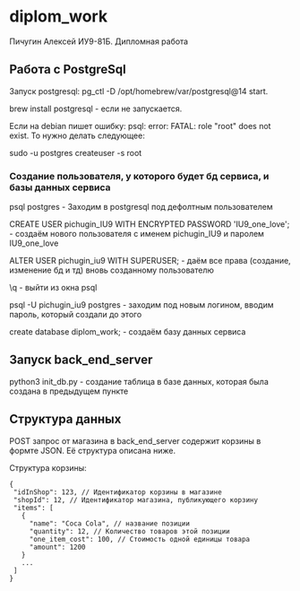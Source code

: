 # diplom_work
Пичугин Алексей ИУ9-81Б. Дипломная работа 

## Работа с PostgreSql

Запуск postgresql: pg_ctl -D /opt/homebrew/var/postgresql@14 start. 

brew install postgresql - если не запускается.

Если на debian пишет ошибку: psql: error: FATAL:  role "root" does not exist. То нужно делать следующее:

sudo -u postgres createuser -s root

### Создание пользователя, у которого будет бд сервиса, и базы данных сервиса 

psql postgres - Заходим в postgresql под дефолтным пользователем

CREATE USER pichugin_IU9 WITH ENCRYPTED PASSWORD 'IU9_one_love'; - создаём нового пользователя с именем pichugin_IU9 и паролем IU9_one_love

ALTER USER pichugin_iu9 WITH SUPERUSER; - даём все права (создание, изменение бд и тд) вновь созданному пользователю

\q - выйти из окна psql

psql -U pichugin_iu9 postgres - заходим под новым логином, вводим пароль, который создали до этого

create database diplom_work; - создаём базу данных сервиса

## Запуск back_end_server

python3 init_db.py - создание таблица в базе данных, которая была создана в предыдущем пункте

## Структура данных

POST запрос от магазина в back_end_server содержит корзины в формте JSON. Её структура описана ниже.


Структура корзины:
```
{
 "idInShop": 123, // Идентификатор корзины в магазине
 "shopId": 12, // Идентификатор магазина, публикующего корзину
 "items": [
   {
     "name": "Coca Cola", // название позиции
     "quantity": 12, // Количество товаров этой позиции
     "one_item_cost": 100, // Стоимость одной единицы товара
     "amount": 1200
   }
   ...
 ]
}
```

